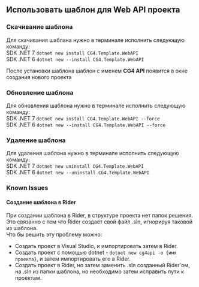## Использовать шаблон для Web API проекта

### Скачивание шаблона
Для скачивания шаблана нужно в терминале исполнить следующую команду:<br/>
SDK .NET 7 ```dotnet new install CG4.Template.WebAPI```<br/>
SDK .NET 6 ```dotnet new --install CG4.Template.WebAPI```

После установки шаблона шаблон с именем <b>CG4 API</b> появится в окне создания нового проекта

### Обновление шаблона
Для обновления шаблона нужно в терминале исполнить следующую команду:<br/>
SDK .NET 7 ```dotnet new install CG4.Template.WebAPI --force```<br/>
SDK .NET 6 ```dotnet new --install CG4.Template.WebAPI --force```

### Удаление шаблона
Для удаления шаблона нужно в терминале исполнить следующую команду:<br/>
SDK .NET 7 ```dotnet new uninstall CG4.Template.WebAPI```<br/>
SDK .NET 6 ```dotnet new --uninstall CG4.Template.WebAPI```

### Known Issues
#### Создание шаблона в Rider
При создании шаблона в Rider, в структуре проекта нет папок решения.<br/>
Это связанно с тем что Rider создаёт свой файл .sln, игнорируя таковой из шаблона.<br/>
Что бы решить эту проблему можно:
- Создать проект в Visual Studio, и импортировать затем в Rider.
- Создать проект с помощью dotnet - ```dotnet new cg4api -o {имя проекта}```, и затем импортировать его в Rider.
- Создать проект в Rider, но затем заменить .sln созданный Rider'ом, на .sln из папки шаблона, но необходимо затем исправить пути к проектам.

